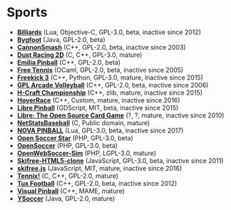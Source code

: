[comment]: # (autogenerated content, do not edit)
# Sports

- **[Billiards](../billiards.md)** (Lua, Objective-C, GPL-3.0, beta, inactive since 2012)
- **[Bygfoot](../bygfoot.md)** (Java, GPL-2.0, beta)
- **[CannonSmash](../cannonsmash.md)** (C++, GPL-2.0, beta, inactive since 2003)
- **[Dust Racing 2D](../dust_racing_2d.md)** (C, C++, GPL-3.0, mature)
- **[Emilia Pinball](../emilia_pinball.md)** (C++, GPL-2.0, beta)
- **[Free Tennis](../free_tennis.md)** (OCaml, GPL-2.0, beta, inactive since 2005)
- **[Freekick 3](../freekick_3.md)** (C++, Python, GPL-3.0, mature, inactive since 2015)
- **[GPL Arcade Volleyball](../gpl_arcade_volleyball.md)** (C++, GPL-2.0, beta, inactive since 2006)
- **[H-Craft Championship](../h-craft_championship.md)** (C++, zlib, mature, inactive since 2015)
- **[HoverRace](../hoverrace.md)** (C++, Custom, mature, inactive since 2016)
- **[Libre Pinball](../libre_pinball.md)** (GDScript, MIT, beta, inactive since 2015)
- **[Libre: The Open Source Card Game](../libre_the_open_source_card_game.md)** (?, ?, mature, inactive since 2010)
- **[NetStatsBaseball](../netstatsbaseball.md)** (C, Public domain, mature)
- **[NOVA PINBALL](../nova_pinball.md)** (Lua, GPL-3.0, beta, inactive since 2017)
- **[Open Soccer Star](../open_soccer_star.md)** (PHP, GPL-3.0, beta)
- **[OpenSoccer](../opensoccer.md)** (PHP, GPL-3.0, beta)
- **[OpenWebSoccer-Sim](../openwebsoccer-sim.md)** (PHP, LGPL-3.0, mature)
- **[Skifree-HTML5-clone](../skifree-html5-clone.md)** (JavaScript, GPL-3.0, beta, inactive since 2011)
- **[skifree.js](../skifreejs.md)** (JavaScript, MIT, mature, inactive since 2016)
- **[Tennix!](../tennix.md)** (C, C++, GPL-2.0, mature)
- **[Tux Football](../tux_football.md)** (C++, GPL-2.0, beta, inactive since 2012)
- **[Visual Pinball](../visual_pinball.md)** (C++, MAME, mature)
- **[YSoccer](../ysoccer.md)** (Java, GPL-2.0, mature)